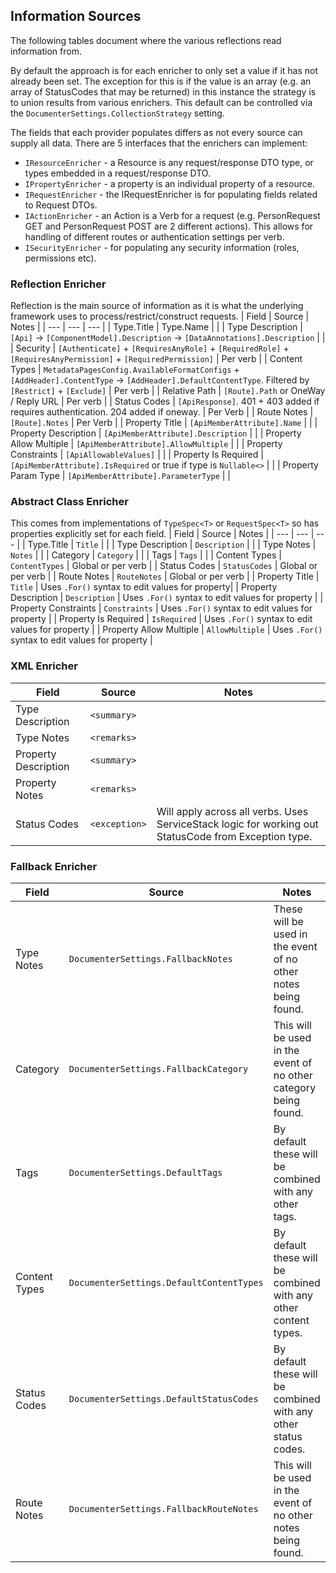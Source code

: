 ## Information Sources
The following tables document where the various reflections read information from.

By default the approach is for each enricher to only set a value if it has not already been set. The exception for this is if the value is an array (e.g. an array of StatusCodes that may be returned) in this instance the strategy is to union results from various enrichers. This default can be controlled via the `DocumenterSettings.CollectionStrategy` setting.

The fields that each provider populates differs as not every source can supply all data. There are 5 interfaces that the enrichers can implement:

* `IResourceEnricher` - a Resource is any request/response DTO type, or types embedded in a request/response DTO.
* `IPropertyEnricher` - a property is an individual property of a resource.
* `IRequestEnricher` - the IRequestEnricher is for populating fields related to Request DTOs.
* `IActionEnricher` - an Action is a Verb for a request (e.g. PersonRequest GET and PersonRequest POST are 2 different actions). This allows for handling of different routes or authentication settings per verb.
* `ISecurityEnricher` - for populating any security information (roles, permissions etc).

### Reflection Enricher
Reflection is the main source of information as it is what the underlying framework uses to process/restrict/construct requests.
| Field | Source | Notes |
| --- | --- | --- |
| Type.Title | Type.Name | |
| Type Description | `[Api]` -> `[ComponentModel].Description` -> `[DataAnnotations].Description` | |
| Security | `[Authenticate]` + `[RequiresAnyRole]` + `[RequiredRole]` + `[RequiresAnyPermission]` + `[RequiredPermission]` | Per verb |
| Content Types | `MetadataPagesConfig.AvailableFormatConfigs` + `[AddHeader].ContentType` -> `[AddHeader].DefaultContentType`. Filtered by `[Restrict]` + `[Exclude]` | Per verb |
| Relative Path | `[Route].Path` or OneWay / Reply URL | Per verb |
| Status Codes | `[ApiResponse]`. 401 + 403 added if requires authentication. 204 added if oneway. | Per Verb |
| Route Notes | `[Route].Notes` | Per Verb |
| Property Title | `[ApiMemberAttribute].Name` | |
| Property Description | `[ApiMemberAttribute].Description` | |
| Property Allow Multiple | `[ApiMemberAttribute].AllowMultiple` | |
| Property Constraints | `[ApiAllowableValues]` | |
| Property Is Required | `[ApiMemberAttribute].IsRequired` or true if type is `Nullable<>` | |
| Property Param Type | `[ApiMemberAttribute].ParameterType` | |

### Abstract Class Enricher
This comes from implementations of `TypeSpec<T>` or `RequestSpec<T>` so has properties explicitly set for each field.
| Field | Source | Notes |
| --- | --- | --- |
| Type.Title | `Title` | |
| Type Description | `Description` | |
| Type Notes | `Notes` | |
| Category | `Category` | |
| Tags | `Tags` | |
| Content Types | `ContentTypes` | Global or per verb |
| Status Codes | `StatusCodes` | Global or per verb |
| Route Notes | `RouteNotes` | Global or per verb |
| Property Title | `Title` | Uses `.For()` syntax to edit values for property|
| Property Description | `Description` | Uses `.For()` syntax to edit values for property |
| Property Constraints | `Constraints` | Uses `.For()` syntax to edit values for property |
| Property Is Required | `IsRequired` | Uses `.For()` syntax to edit values for property |
| Property Allow Multiple | `AllowMultiple` | Uses `.For()` syntax to edit values for property |

### XML Enricher
| Field | Source | Notes |
| --- | --- | --- |
| Type Description | `<summary>` | |
| Type Notes | `<remarks>` | |
| Property Description | `<summary>` | |
| Property Notes | `<remarks>` | |
| Status Codes | `<exception>` | Will apply across all verbs. Uses ServiceStack logic for working out StatusCode from Exception type. |

### Fallback Enricher
| Field | Source | Notes |
| --- | --- | --- |
| Type Notes | `DocumenterSettings.FallbackNotes` | These will be used in the event of no other notes being found. |
| Category | `DocumenterSettings.FallbackCategory` | This will be used in the event of no other category being found. |
| Tags | `DocumenterSettings.DefaultTags` | By default these will be combined with any other tags.|
| Content Types | `DocumenterSettings.DefaultContentTypes` | By default these will be combined with any other content types. |
| Status Codes | `DocumenterSettings.DefaultStatusCodes` | By default these will be combined with any other status codes. |
| Route Notes | `DocumenterSettings.FallbackRouteNotes` | This will be used in the event of no other notes being found. |